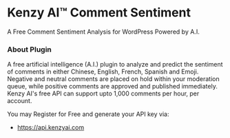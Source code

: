 # Kenzy AI™ Comment Sentiment
A Free Comment Sentiment Analysis for WordPress Powered by A.I.

### About Plugin
A free artificial intelligence (A.I.) plugin to analyze and predict the sentiment of comments in either Chinese, English, French, Spanish and Emoji. Negative and neutral comments are placed on hold within your moderation queue, while positive comments are approved and published immediately. Kenzy AI's free API can support upto 1,000 comments per hour, per account.

You may Register for Free and generate your API key via:
+ https://api.kenzyai.com
